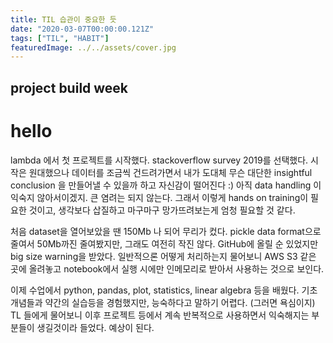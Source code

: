 ```yaml
---
title: TIL 습관이 중요한 듯
date: "2020-03-07T00:00:00.121Z"
tags: ["TIL", "HABIT"]
featuredImage: ../../assets/cover.jpg
---
```


## project build week

# hello

lambda 에서 첫 프로젝트를 시작했다. stackoverflow survey 2019를 선택했다. 시작은 원대했으나 데이터를 조금씩 건드려가면서 내가 도대체 무슨 대단한 insightful conclusion 을 만들어낼 수 있을까 하고 자신감이 떨어진다 :) 아직 data handling 이 익숙지 않아서이겠지. 큰 염려는 되지 않는다. 그래서 이렇게 hands on training이 필요한 것이고, 생각보다 삽질하고 마구마구 망가뜨려보는게 엄청 필요할 것 같다.

처음 dataset을 열어보았을 땐 150Mb 나 되어 무리가 컸다. pickle data format으로 줄여서 50Mb까진 줄여봤지만, 그래도 여전히 작진 않다. GitHub에 올릴 순 있었지만 big size warning을 받았다. 일반적으론 어떻게 처리하는지 물어보니 AWS S3 같은 곳에 올려놓고 notebook에서 실행 시에만 인메모리로 받아서 사용하는 것으로 보인다.

이제 수업에서 python, pandas, plot, statistics, linear algebra 등을 배웠다. 기초 개념들과 약간의 실습등을 경험했지만, 능숙하다고 말하기 어렵다. (그러면 욕심이지) TL 들에게 물어보니 이후 프로젝트 등에서 계속 반복적으로 사용하면서 익숙해지는 부분들이 생길것이라 들었다. 예상이 된다.
